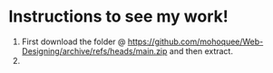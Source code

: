 # Instructions to see my work!

1. First download the folder @ https://github.com/mohoquee/Web-Designing/archive/refs/heads/main.zip and then extract.
2. 
